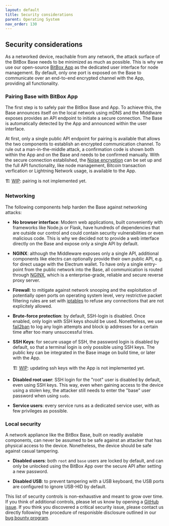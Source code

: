 ```yaml
---
layout: default
title: Security considerations
parent: Operating System
nav_order: 130
---
```

## Security considerations

As a networked device, reachable from any network, the attack surface of the BitBox Base needs to be minimized as much as possible. This is why we use our open-source [BitBox App](https://github.com/digitalbitbox/bitbox-wallet-app/) as the dedicated user interface for node management. By default, only one port is exposed on the Base to communicate over an end-to-end encrypted channel with the App, providing all functionality.

### Pairing Base with BitBox App
The first step is to safely pair the BitBox Base and App. To achieve this, the Base announces itself on the local network using mDNS and the Middlware exposes provides an API endpoint to initiate a secure connection. The Base is automatically detected by the App and announced within the user interface. 

At first, only a single public API endpoint for pairing is available that allows the two components to establish an encrypted communication channel. To rule out a man-in-the-middle attack, a confirmation code is shown both within the App and on the Base and needs to be confirmed manually. With the secure connection established, the [Noise encryption](http://noiseprotocol.org) can be set up and the full API functionality, like node management, Bitcoin transaction verfication or Lightning Network usage, is available to the App.

🏗️ [WIP](https://github.com/shiftdevices/bitbox-base-internal/issues/175): pairing is not implemented yet.

### Networking
The following components help harden the Base against networking attacks:

* **No browser interface**: Modern web applications, built conveniently with frameworks like Node.js or Flask, have hundreds of dependencies that are outside our control and could contain security vulnerabilities or even malicious code. This is why we decided not to provide a web interface directly on the Base and expose only a single API by default.

* **NGINX**: although the Middleware exposes only a single API, additional components like electrs can optionally provide their own public API, e.g. for direct usage with the Electrum wallet. To have only a single entry-point from the public network into the Base, all communication is routed through [NGINX](https://www.nginx.com), which is a enterprise-grade, reliable and secure reverse proxy server.

* **Firewall**: to mitigate against network snooping and the exploitation of potentially open ports on operating system level, very restrictive packet filtering rules are set with [iptables](https://netfilter.org/projects/iptables/index.html) to refuse any connections that are not explicitely allowed.

* **Brute-force protection**: by default, SSH-login is disabled. Once enabled, only login with SSH keys should be used. Nonetheless, we use [fail2ban](https://www.fail2ban.org) to log any login attempts and block ip addresses for a certain time after too many unsuccessful tries.

* **SSH Keys**: for secure usage of SSH, the password login is disabled by default, so that a terminal login is only possible using SSH keys. The public key can be integrated in the Base image on build time, or later with the App.  
  
  🏗️ [WIP](https://github.com/shiftdevices/bitbox-base-internal/issues/176): updating ssh keys with the App is not implemented yet.

* **Disabled root user**: SSH login for the "root" user is disabled by default, even using SSH keys. This way, even when gaining access to the device using a stolen key, the attacker still needs to enter the "base" user password when using `sudo`.

* **Service users**: every service runs as a dedicated service user, with as few privileges as possible.

### Local security
A network appliance like the BitBox Base, built on readily available components, can never be assumed to be safe against an attacker that has physical access to the device. Nonetheless, the device should be safe against casual tampering.

* **Disabled users**: both `root` and `base` users are locked by default, and can only be unlocked using the BitBox App over the secure API after setting a new password.

* **Disabled USB**: to prevent tampering with a USB keyboard, the USB ports are configured to ignore USB-HID by default.

This list of security controls is non-exhaustive and meant to grow over time. If you think of additional controls, please let us know by opening a [GitHub issue](https://github.com/digitalbitbox/bitbox-base/issues). If you think you discovered a critical security issue, please contact us directly following the procedure of responisble disclosure outlined in our [bug bounty program](https://shiftcrypto.ch/bug-bounty-program/).
